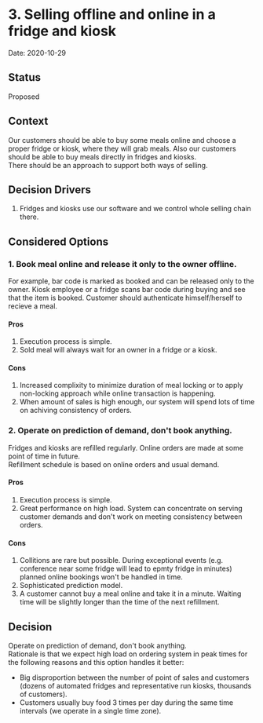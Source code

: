 # 3. Selling offline and online in a fridge and kiosk

Date: 2020-10-29

## Status

Proposed

## Context
Our customers should be able to buy some meals online and choose a proper fridge or kiosk, where they will grab meals. Also our customers should be able to buy meals directly in fridges and kiosks.<br>
There should be an approach to support both ways of selling.

## Decision Drivers
1. Fridges and kiosks use our software and we control whole selling chain there.

## Considered Options
### 1. Book meal online and release it only to the owner offline.
For example, bar code is marked as booked and can be released only to the owner.
Kiosk employee or a fridge scans bar code during buying and see that the item is booked. Customer should authenticate himself/herself to recieve a meal.

#### Pros
1. Execution process is simple.
2. Sold meal will always wait for an owner in a fridge or a kiosk.

#### Cons
1. Increased complixity to minimize duration of meal locking or to apply non-locking approach while online transaction is happening.
2. When amount of sales is high enough, our system will spend lots of time on achiving consistency of orders.

### 2. Operate on prediction of demand, don't book anything.
Fridges and kiosks are refilled regularly. Online orders are made at some point of time in future.<br>
Refillment schedule is based on online orders and usual demand.

#### Pros
1. Execution process is simple.
2. Great performance on high load. System can concentrate on serving customer demands and don't work on meeting consistency between orders.

#### Cons
1. Collitions are rare but possible. During exceptional events (e.g. conference near some fridge will lead to epmty fridge in minutes) planned online bookings won't be handled in time.
2. Sophisticated prediction model.
3. A customer cannot buy a meal online and take it in a minute. Waiting time will be slightly longer than the time of the next refillment.

## Decision
Operate on prediction of demand, don't book anything.<br>
Rationale is that we expect high load on ordering system in peak times for the following reasons and this option handles it better:
- Big disproportion between the number of point of sales and customers (dozens of automated fridges and representative run kiosks, thousands of customers).
- Customers usually buy food 3 times per day during the same time intervals (we operate in a single time zone).